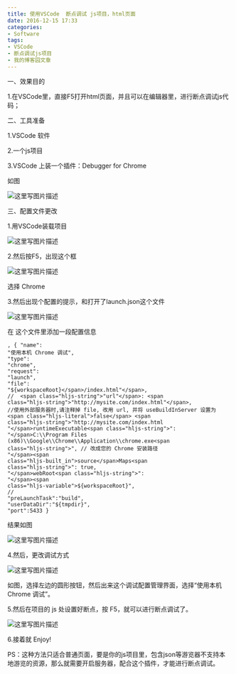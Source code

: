 ```yaml
---
title: 使用VSCode  断点调试 js项目，html页面
date: 2016-12-15 17:33
categories:
- Software
tags:
- VSCode
- 断点调试js项目
- 我的博客园文章
---
```

<div class="markdown_views">


一、效果目的   

1.在VSCode里，直接F5打开html页面，并且可以在编辑器里，进行断点调试js代码；

二、工具准备   

1.VSCode 软件   

2.一个js项目   

3.VSCode 上装一个插件：Debugger for Chrome   

如图   

![这里写图片描述](http://img.blog.csdn.net/20161215171306706?watermark/2/text/aHR0cDovL2Jsb2cuY3Nkbi5uZXQvYXJ2aW4w/font/5a6L5L2T/fontsize/400/fill/I0JBQkFCMA==/dissolve/70/gravity/SouthEast)

三、配置文件更改    

1.用VSCode装载项目    

![这里写图片描述](http://img.blog.csdn.net/20161215171804431?watermark/2/text/aHR0cDovL2Jsb2cuY3Nkbi5uZXQvYXJ2aW4w/font/5a6L5L2T/fontsize/400/fill/I0JBQkFCMA==/dissolve/70/gravity/SouthEast)

2.然后按F5，出现这个框    

![这里写图片描述](http://img.blog.csdn.net/20161215171911066?watermark/2/text/aHR0cDovL2Jsb2cuY3Nkbi5uZXQvYXJ2aW4w/font/5a6L5L2T/fontsize/400/fill/I0JBQkFCMA==/dissolve/70/gravity/SouthEast)   

选择 Chrome

3.然后出现个配置的提示，和打开了launch.json这个文件    

![这里写图片描述](http://img.blog.csdn.net/20161215172027488?watermark/2/text/aHR0cDovL2Jsb2cuY3Nkbi5uZXQvYXJ2aW4w/font/5a6L5L2T/fontsize/400/fill/I0JBQkFCMA==/dissolve/70/gravity/SouthEast)   

在 这个文件里添加一段配置信息

<code class=" hljs bash">,
        {
            <span class="hljs-string">"name"</span>: <span class="hljs-string">"使用本机 Chrome 调试"</span>,
            <span class="hljs-string">"type"</span>: <span class="hljs-string">"chrome"</span>,
            <span class="hljs-string">"request"</span>: <span class="hljs-string">"launch"</span>,
             <span class="hljs-string">"file"</span>: <span class="hljs-string">"<span class="hljs-variable">${workspaceRoot}</span>/index.html"</span>,
        //  <span class="hljs-string">"url"</span>: <span class="hljs-string">"http://mysite.com/index.html"</span>, //使用外部服务器时,请注释掉 file, 改用 url, 并将 useBuildInServer 设置为 <span class="hljs-literal">false</span> <span class="hljs-string">"http://mysite.com/index.html
            "</span>runtimeExecutable<span class="hljs-string">": "</span>C:\\Program Files (x86)\\Google\\Chrome\\Application\\chrome.exe<span class="hljs-string">", // 改成您的 Chrome 安装路径
            "</span><span class="hljs-built_in">source</span>Maps<span class="hljs-string">": true,
            "</span>webRoot<span class="hljs-string">": "</span><span class="hljs-variable">${workspaceRoot}</span><span class="hljs-string">",
        //  "</span>preLaunchTask<span class="hljs-string">":"</span>build<span class="hljs-string">",
            "</span>userDataDir<span class="hljs-string">":"</span><span class="hljs-variable">${tmpdir}</span><span class="hljs-string">",
            "</span>port<span class="hljs-string">":5433
        }</span></code>

结果如图   

![这里写图片描述](http://img.blog.csdn.net/20161215172334286?watermark/2/text/aHR0cDovL2Jsb2cuY3Nkbi5uZXQvYXJ2aW4w/font/5a6L5L2T/fontsize/400/fill/I0JBQkFCMA==/dissolve/70/gravity/SouthEast)

4.然后，更改调试方式   

![这里写图片描述](http://img.blog.csdn.net/20161215172536162?watermark/2/text/aHR0cDovL2Jsb2cuY3Nkbi5uZXQvYXJ2aW4w/font/5a6L5L2T/fontsize/400/fill/I0JBQkFCMA==/dissolve/70/gravity/SouthEast)   

如图，选择左边的圆形按钮，然后出来这个调试配置管理界面，选择“使用本机 Chrome 调试”。

5.然后在项目的 js 处设置好断点，按 F5，就可以进行断点调试了。   

![这里写图片描述](http://img.blog.csdn.net/20161215173007665?watermark/2/text/aHR0cDovL2Jsb2cuY3Nkbi5uZXQvYXJ2aW4w/font/5a6L5L2T/fontsize/400/fill/I0JBQkFCMA==/dissolve/70/gravity/SouthEast)

6.接着就 Enjoy!

PS：这种方法只适合普通页面，要是你的js项目里，包含json等游览器不支持本地游览的资源，那么就需要开启服务器，配合这个插件，才能进行断点调试。

</div>